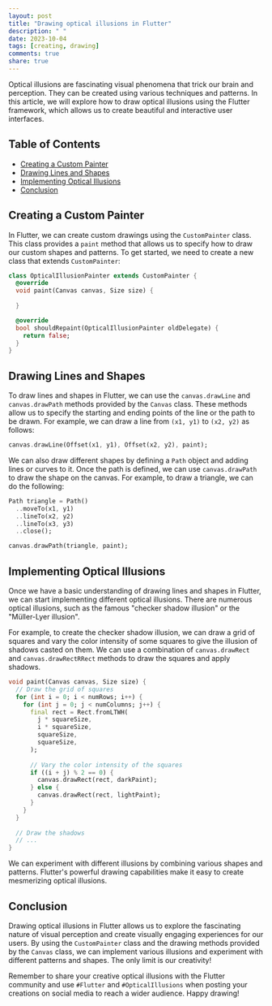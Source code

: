 ```yaml
---
layout: post
title: "Drawing optical illusions in Flutter"
description: " "
date: 2023-10-04
tags: [creating, drawing]
comments: true
share: true
---
```


Optical illusions are fascinating visual phenomena that trick our brain and perception. They can be created using various techniques and patterns. In this article, we will explore how to draw optical illusions using the Flutter framework, which allows us to create beautiful and interactive user interfaces.

## Table of Contents
- [Creating a Custom Painter](#creating-a-custom-painter)
- [Drawing Lines and Shapes](#drawing-lines-and-shapes)
- [Implementing Optical Illusions](#implementing-optical-illusions)
- [Conclusion](#conclusion)

## Creating a Custom Painter

In Flutter, we can create custom drawings using the `CustomPainter` class. This class provides a `paint` method that allows us to specify how to draw our custom shapes and patterns. To get started, we need to create a new class that extends `CustomPainter`:

```dart
class OpticalIllusionPainter extends CustomPainter {
  @override
  void paint(Canvas canvas, Size size) {
    
  }

  @override
  bool shouldRepaint(OpticalIllusionPainter oldDelegate) {
    return false;
  }
}
```

## Drawing Lines and Shapes

To draw lines and shapes in Flutter, we can use the `canvas.drawLine` and `canvas.drawPath` methods provided by the `Canvas` class. These methods allow us to specify the starting and ending points of the line or the path to be drawn. For example, we can draw a line from `(x1, y1)` to `(x2, y2)` as follows:

```dart
canvas.drawLine(Offset(x1, y1), Offset(x2, y2), paint);
```

We can also draw different shapes by defining a `Path` object and adding lines or curves to it. Once the path is defined, we can use `canvas.drawPath` to draw the shape on the canvas. For example, to draw a triangle, we can do the following:

```dart
Path triangle = Path()
  ..moveTo(x1, y1)
  ..lineTo(x2, y2)
  ..lineTo(x3, y3)
  ..close();

canvas.drawPath(triangle, paint);
```

## Implementing Optical Illusions

Once we have a basic understanding of drawing lines and shapes in Flutter, we can start implementing different optical illusions. There are numerous optical illusions, such as the famous "checker shadow illusion" or the "Müller-Lyer illusion".

For example, to create the checker shadow illusion, we can draw a grid of squares and vary the color intensity of some squares to give the illusion of shadows casted on them. We can use a combination of `canvas.drawRect` and `canvas.drawRectRRect` methods to draw the squares and apply shadows.

```dart
void paint(Canvas canvas, Size size) {
  // Draw the grid of squares
  for (int i = 0; i < numRows; i++) {
    for (int j = 0; j < numColumns; j++) {
      final rect = Rect.fromLTWH(
        j * squareSize,
        i * squareSize,
        squareSize,
        squareSize,
      );
      
      // Vary the color intensity of the squares
      if ((i + j) % 2 == 0) {
        canvas.drawRect(rect, darkPaint);
      } else {
        canvas.drawRect(rect, lightPaint);
      }
    }
  }
  
  // Draw the shadows
  // ...
}
```

We can experiment with different illusions by combining various shapes and patterns. Flutter's powerful drawing capabilities make it easy to create mesmerizing optical illusions.

## Conclusion

Drawing optical illusions in Flutter allows us to explore the fascinating nature of visual perception and create visually engaging experiences for our users. By using the `CustomPainter` class and the drawing methods provided by the `Canvas` class, we can implement various illusions and experiment with different patterns and shapes. The only limit is our creativity!

Remember to share your creative optical illusions with the Flutter community and use `#Flutter` and `#OpticalIllusions` when posting your creations on social media to reach a wider audience. Happy drawing!